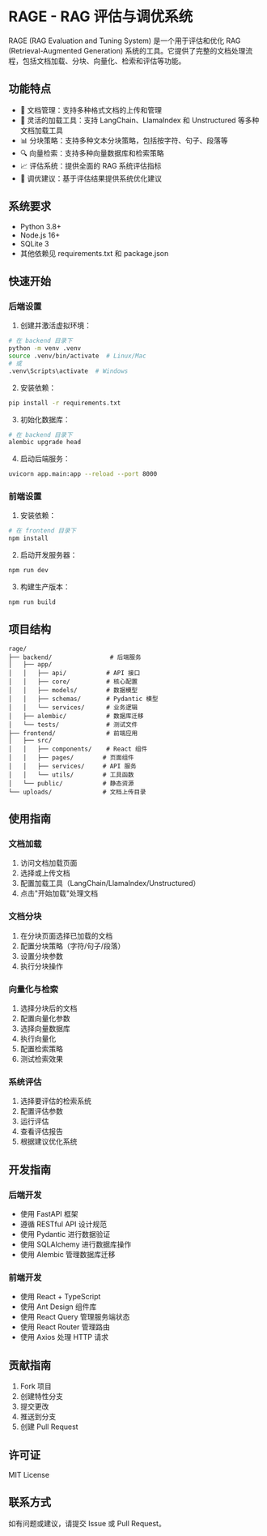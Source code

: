 # RAGE - RAG 评估与调优系统

RAGE (RAG Evaluation and Tuning System) 是一个用于评估和优化 RAG (Retrieval-Augmented Generation) 系统的工具。它提供了完整的文档处理流程，包括文档加载、分块、向量化、检索和评估等功能。

## 功能特点

- 📄 文档管理：支持多种格式文档的上传和管理
- 🔧 灵活的加载工具：支持 LangChain、LlamaIndex 和 Unstructured 等多种文档加载工具
- 📊 分块策略：支持多种文本分块策略，包括按字符、句子、段落等
- 🔍 向量检索：支持多种向量数据库和检索策略
- 📈 评估系统：提供全面的 RAG 系统评估指标
- 🎯 调优建议：基于评估结果提供系统优化建议

## 系统要求

- Python 3.8+
- Node.js 16+
- SQLite 3
- 其他依赖见 requirements.txt 和 package.json

## 快速开始

### 后端设置

1. 创建并激活虚拟环境：

```bash
# 在 backend 目录下
python -m venv .venv
source .venv/bin/activate  # Linux/Mac
# 或
.venv\Scripts\activate  # Windows
```

2. 安装依赖：

```bash
pip install -r requirements.txt
```

3. 初始化数据库：

```bash
# 在 backend 目录下
alembic upgrade head
```

4. 启动后端服务：

```bash
uvicorn app.main:app --reload --port 8000
```

### 前端设置

1. 安装依赖：

```bash
# 在 frontend 目录下
npm install
```

2. 启动开发服务器：

```bash
npm run dev
```

3. 构建生产版本：

```bash
npm run build
```

## 项目结构

```
rage/
├── backend/                # 后端服务
│   ├── app/
│   │   ├── api/           # API 接口
│   │   ├── core/          # 核心配置
│   │   ├── models/        # 数据模型
│   │   ├── schemas/       # Pydantic 模型
│   │   └── services/      # 业务逻辑
│   ├── alembic/           # 数据库迁移
│   └── tests/             # 测试文件
├── frontend/              # 前端应用
│   ├── src/
│   │   ├── components/    # React 组件
│   │   ├── pages/        # 页面组件
│   │   ├── services/     # API 服务
│   │   └── utils/        # 工具函数
│   └── public/           # 静态资源
└── uploads/              # 文档上传目录
```

## 使用指南

### 文档加载

1. 访问文档加载页面
2. 选择或上传文档
3. 配置加载工具（LangChain/LlamaIndex/Unstructured）
4. 点击"开始加载"处理文档

### 文档分块

1. 在分块页面选择已加载的文档
2. 配置分块策略（字符/句子/段落）
3. 设置分块参数
4. 执行分块操作

### 向量化与检索

1. 选择分块后的文档
2. 配置向量化参数
3. 选择向量数据库
4. 执行向量化
5. 配置检索策略
6. 测试检索效果

### 系统评估

1. 选择要评估的检索系统
2. 配置评估参数
3. 运行评估
4. 查看评估报告
5. 根据建议优化系统

## 开发指南

### 后端开发

- 使用 FastAPI 框架
- 遵循 RESTful API 设计规范
- 使用 Pydantic 进行数据验证
- 使用 SQLAlchemy 进行数据库操作
- 使用 Alembic 管理数据库迁移

### 前端开发

- 使用 React + TypeScript
- 使用 Ant Design 组件库
- 使用 React Query 管理服务端状态
- 使用 React Router 管理路由
- 使用 Axios 处理 HTTP 请求

## 贡献指南

1. Fork 项目
2. 创建特性分支
3. 提交更改
4. 推送到分支
5. 创建 Pull Request

## 许可证

MIT License

## 联系方式

如有问题或建议，请提交 Issue 或 Pull Request。